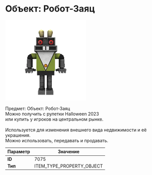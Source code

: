 # Объект: Робот-Заяц

![Item Image](../img/7075.webp?raw=true)

Предмет: Объект: Робот-Заяц<br>Можно получить с рулетки Halloween 2023<br>или купить у игроков на центральном рынке.<br><br>Используется для изменения внешнего вида недвижимости и её украшения.<br>Можно использовать, передавать и продавать.


| Параметр | Значение |
|----------|----------|
| **ID** | 7075 |
| **Тип** | ITEM_TYPE_PROPERTY_OBJECT |

